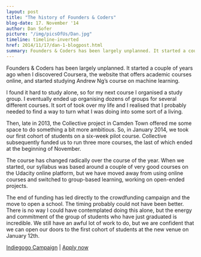 ```yaml
---
layout: post
title: "The history of Founders & Coders"
blog-date: 17. November '14
author: Dan Sofer
picture: "/img/picsOfUs/Dan.jpg"
timeline: timeline-inverted
href: 2014/11/17/dan-1-blogpost.html
summary: Founders & Coders has been largely unplanned. It started a couple of years ago when I discovered Coursera, the website that offers academic courses online, and started studying Andrew Ng’s course on machine learning...
---
```


Founders & Coders has been largely unplanned. It started a couple of years ago when I discovered Coursera, the website that offers academic courses online, and started studying Andrew Ng’s course on machine learning.

I found it hard to study alone, so for my next course I organised a study group. I eventually ended up organising dozens of groups for several different courses. It sort of took over my life and I realised that I probably needed to find a way to turn what I was doing into some sort of a living. 

Then, late in 2013, the Collective project in Camden Town offered me some space to do something a bit more ambitious. So, in January 2014, we took our first cohort of students on a six-week pilot course.  Collective subsequently funded us to run three more courses, the last of which ended at the beginning of November. 

The course has changed radically over the course of the year. When we started, our syllabus was based around a couple of very good courses on the Udacity online platform, but we have moved away from using online courses and switched to group-based learning, working on open-ended projects.

The end of funding has led directly to the crowdfunding campaign and the move to open a school. The timing probably could not have been better. There is no way I could have contemplated doing this alone, but the energy and commitment of the group of students who have just graduated is incredible. We still have an awful lot of work to do, but we are confident that we can open our doors to the first cohort of students at the new venue on January 12th.

[Indiegogo Campaign]
 | [Apply now]

 
[Indiegogo Campaign]: https://www.indiegogo.com/projects/founders-coders-a-free-coding-academy-in-london/x/9119168 "contribute"

[Apply now]: /apply.html "apply"
